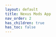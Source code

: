 ```yaml
---
layout: default
title: Nexus Mods App
nav_order: 2
has_children: true
has_toc: false
---
```


<script> window.location.href = "/wtnc/nma/install"; </script>
